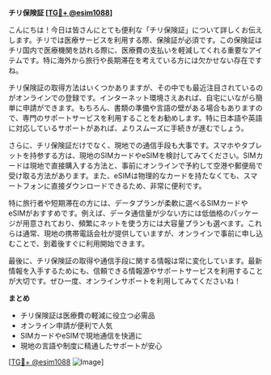 **チリ保険証 [[TG💪+ @esim1088](https://t.me/s/esim1088)]**

こんにちは！今日は皆さんにとても便利な「チリ保険証」について詳しくお伝えします。チリでは医療サービスを利用する際、保険証が必須です。この保険証はチリ国内で医療機関を訪れる際に、医療費の支払いを軽減してくれる重要なアイテムです。特に海外から旅行や長期滞在を考えている方には欠かせない存在ですね。

チリ保険証の取得方法はいくつかありますが、その中でも最近注目されているのがオンラインでの登録です。インターネット環境さえあれば、自宅にいながら簡単に申請ができます。もちろん、書類の準備や言語の壁がある場合もありますので、専門のサポートサービスを利用することをお勧めします。特に日本語や英語に対応しているサポートがあれば、よりスムーズに手続きが進むでしょう。

さらに、チリ保険証だけでなく、現地での通信手段も大事です。スマホやタブレットを持参する方は、現地のSIMカードやeSIMを検討してみてください。SIMカードは現地で直接購入する方法と、事前にオンラインで予約して空港や郵便局で受け取る方法があります。また、eSIMは物理的なカードを持たなくても、スマートフォンに直接ダウンロードできるため、非常に便利です。

特に旅行者や短期滞在の方には、データプランが柔軟に選べるSIMカードやeSIMがおすすめです。例えば、データ通信量が少ない方には低価格のパッケージが用意されており、頻繁にネットを使う方には大容量プランも選べます。これらは通常、現地の携帯電話会社が提供していますが、オンラインで事前に申し込むことで、到着後すぐに利用開始できます。

最後に、チリ保険証の取得や通信手段に関する情報は常に変化しています。最新情報を入手するためにも、信頼できる情報源やサポートサービスを利用することが大切です。ぜひ一度、オンラインサポートを利用してみてくださいね！

**まとめ**
- チリ保険証は医療費の軽減に役立つ必需品
- オンライン申請が便利で人気
- SIMカードやeSIMで現地通信を快適に
- 現地の言語や制度に精通したサポートが安心

[[TG💪+ @esim1088](https://t.me/s/esim1088) ![Image](https://i.postimg.cc/Y0z9fWf4/image.png)]